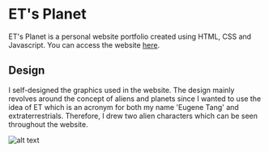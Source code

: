 # ET's Planet
ET's Planet is a personal website portfolio created using HTML, CSS and Javascript. You can access the website [here](https://eugenetangkj.github.io/etplanet).

## Design
I self-designed the graphics used in the website. The design mainly revolves around the concept of aliens and planets since I wanted to use the idea of ET which is an acronym for both my name 'Eugene Tang' and extraterrestrials. Therefore, I drew two alien characters which can be seen throughout the website.


![alt text](https://github.com/eugenetangkj/etplanet/assets/etplanet/jumping-aliens.svg "Alien Characters")
